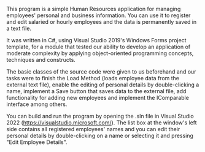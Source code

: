 This program is a simple Human Resources application for managing employees' personal and business information. You can use it to register and edit salaried or hourly employees and the data is permanently saved in a text file.

It was written in C#, using Visual Studio 2019's Windows Forms project template, for a module that tested our ability to develop an application of moderate
complexity by applying object-oriented programming concepts, techniques and constructs.

The basic classes of the source code were given to us beforehand and our tasks were to finish the Load Method (loads employee data from the external text
file), enable the editing of personal details by double-clicking a name, implement a Save button that saves data to the external file, add functionality for
adding new employees and implement the IComparable interface among others.

You can build and run the program by opening the .sln file in Visual Studio 2022 (https://visualstudio.microsoft.com/). The list box at the window's left
side contains all registered employees' names and you can edit their personal details by double-clicking on a name or selecting it and pressing "Edit
Employee Details".
